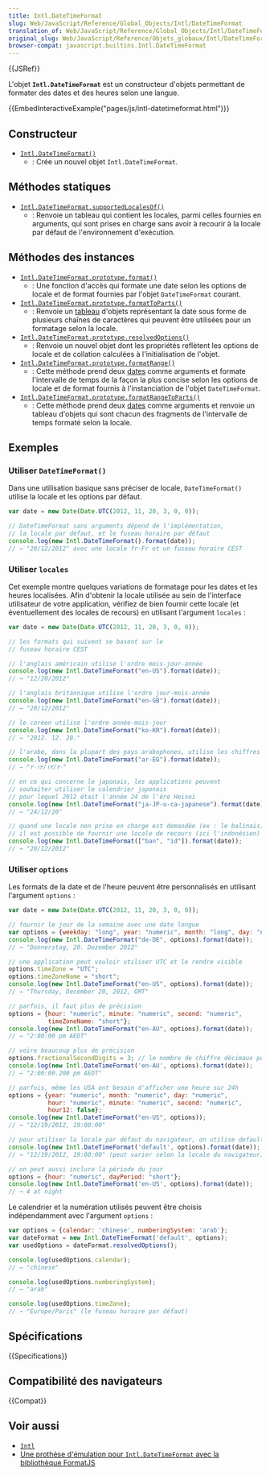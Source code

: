 ```yaml
---
title: Intl.DateTimeFormat
slug: Web/JavaScript/Reference/Global_Objects/Intl/DateTimeFormat
translation_of: Web/JavaScript/Reference/Global_Objects/Intl/DateTimeFormat
original_slug: Web/JavaScript/Reference/Objets_globaux/Intl/DateTimeFormat
browser-compat: javascript.builtins.Intl.DateTimeFormat
---
```

{{JSRef}}

L'objet **`Intl.DateTimeFormat`** est un constructeur d'objets permettant de formater des dates et des heures selon une langue.

{{EmbedInteractiveExample("pages/js/intl-datetimeformat.html")}}

## Constructeur

- [`Intl.DateTimeFormat()`](/fr/docs/Web/JavaScript/Reference/Global_Objects/Intl/DateTimeFormat/DateTimeFormat)
  - : Crée un nouvel objet `Intl.DateTimeFormat`.

## Méthodes statiques

- [`Intl.DateTimeFormat.supportedLocalesOf()`](/fr/docs/Web/JavaScript/Reference/Global_Objects/Intl/DateTimeFormat/supportedLocalesOf)
  - : Renvoie un tableau qui contient les locales, parmi celles fournies en arguments, qui sont prises en charge sans avoir à recourir à la locale par défaut de l'environnement d'exécution.

## Méthodes des instances

- [`Intl.DateTimeFormat.prototype.format()`](/fr/docs/Web/JavaScript/Reference/Global_Objects/Intl/DateTimeFormat/format)
  - : Une fonction d'accès qui formate une date selon les options de locale et de format fournies par l'objet `DateTimeFormat` courant.
- [`Intl.DateTimeFormat.prototype.formatToParts()`](/fr/docs/Web/JavaScript/Reference/Global_Objects/Intl/DateTimeFormat/formatToParts)
  - : Renvoie un [tableau](/fr/docs/Web/JavaScript/Reference/Global_Objects/Array) d'objets représentant la date sous forme de plusieurs chaînes de caractères qui peuvent être utilisées pour un formatage selon la locale.
- [`Intl.DateTimeFormat.prototype.resolvedOptions()`](/fr/docs/Web/JavaScript/Reference/Global_Objects/Intl/DateTimeFormat/resolvedOptions)
  - : Renvoie un nouvel objet dont les propriétés reflètent les options de locale et de collation calculées à l'initialisation de l'objet.
- [`Intl.DateTimeFormat.prototype.formatRange()`](/fr/docs/Web/JavaScript/Reference/Global_Objects/Intl/DateTimeFormat/formatRange)
  - : Cette méthode prend deux [dates](/fr/docs/Web/JavaScript/Reference/Global_Objects/Date) comme arguments et formate l'intervalle de temps de la façon la plus concise selon les options de locale et de format fournis à l'instanciation de l'objet `DateTimeFormat`.
- [`Intl.DateTimeFormat.prototype.formatRangeToParts()`](/fr/docs/Web/JavaScript/Reference/Global_Objects/Intl/DateTimeFormat/formatRangeToParts)
  - : Cette méthode prend deux [dates](/fr/docs/Web/JavaScript/Reference/Global_Objects/Date) comme arguments et renvoie un tableau d'objets qui sont chacun des fragments de l'intervalle de temps formaté selon la locale.

## Exemples

### Utiliser `DateTimeFormat()`

Dans une utilisation basique sans préciser de locale, `DateTimeFormat()` utilise la locale et les options par défaut.

```js
var date = new Date(Date.UTC(2012, 11, 20, 3, 0, 0));

// DateTimeFormat sans arguments dépend de l'implémentation,
// la locale par défaut, et le fuseau horaire par défaut
console.log(new Intl.DateTimeFormat().format(date));
// → "20/12/2012" avec une locale fr-Fr et un fuseau horaire CEST
```

### Utiliser `locales`

Cet exemple montre quelques variations de formatage pour les dates et les heures localisées. Afin d'obtenir la locale utilisée au sein de l'interface utilisateur de votre application, vérifiez de bien fournir cette locale (et éventuellement des locales de recours) en utilisant l'argument `locales`&nbsp;:

```js
var date = new Date(Date.UTC(2012, 11, 20, 3, 0, 0));

// les formats qui suivent se basent sur le
// fuseau horaire CEST

// l'anglais américain utilise l'ordre mois-jour-année
console.log(new Intl.DateTimeFormat("en-US").format(date));
// → "12/20/2012"

// l'anglais britannique utilise l'ordre jour-mois-année
console.log(new Intl.DateTimeFormat("en-GB").format(date));
// → "20/12/2012"

// le coréen utilise l'ordre année-mois-jour
console.log(new Intl.DateTimeFormat("ko-KR").format(date));
// → "2012. 12. 20."

// l'arabe, dans la plupart des pays arabophones, utilise les chiffres arabes
console.log(new Intl.DateTimeFormat("ar-EG").format(date));
// → "٢٠‏/١٢‏/٢٠١٢"

// en ce qui concerne le japonais, les applications peuvent
// souhaiter utiliser le calendrier japonais
// pour lequel 2012 était l'année 24 de l'ère Heisei
console.log(new Intl.DateTimeFormat("ja-JP-u-ca-japanese").format(date));
// → "24/12/20"

// quand une locale non prise en charge est demandée (ex : le balinais)
// il est possible de fournir une locale de recours (ici l'indonésien)
console.log(new Intl.DateTimeFormat(["ban", "id"]).format(date));
// → "20/12/2012"
```

### Utiliser `options`

Les formats de la date et de l'heure peuvent être personnalisés en utilisant l'argument `options`&nbsp;:

```js
var date = new Date(Date.UTC(2012, 11, 20, 3, 0, 0));

// fournir le jour de la semaine avec une date longue
var options = {weekday: "long", year: "numeric", month: "long", day: "numeric"};
console.log(new Intl.DateTimeFormat("de-DE", options).format(date));
// → "Donnerstag, 20. Dezember 2012"

// une application peut vouloir utiliser UTC et le rendre visible
options.timeZone = "UTC";
options.timeZoneName = "short";
console.log(new Intl.DateTimeFormat("en-US", options).format(date));
// → "Thursday, December 20, 2012, GMT"

// parfois, il faut plus de précision
options = {hour: "numeric", minute: "numeric", second: "numeric",
           timeZoneName: "short"};
console.log(new Intl.DateTimeFormat("en-AU", options).format(date));
// → "2:00:00 pm AEDT"

// voire beaucoup plus de précision
options.fractionalSecondDigits = 3; // le nombre de chiffre décimaux pour les fractions de secondes
console.log(new Intl.DateTimeFormat('en-AU', options).format(date));
// → "2:00:00.200 pm AEDT"

// parfois, même les USA ont besoin d'afficher une heure sur 24h
options = {year: "numeric", month: "numeric", day: "numeric",
           hour: "numeric", minute: "numeric", second: "numeric",
           hour12: false};
console.log(new Intl.DateTimeFormat("en-US", options));
// → "12/19/2012, 19:00:00"

// pour utiliser la locale par défaut du navigateur, on utilise default
console.log(new Intl.DateTimeFormat('default', options).format(date));
// → "12/19/2012, 19:00:00" (peut varier selon la locale du navigateur)

// on peut aussi inclure la période du jour
options = {hour: "numeric", dayPeriod: "short"};
console.log(new Intl.DateTimeFormat('en-US', options).format(date));
// → 4 at night
```

Le calendrier et la numération utilisés peuvent être choisis indépendamment avec l'argument `options`&nbsp;:

```js
var options = {calendar: 'chinese', numberingSystem: 'arab'};
var dateFormat = new Intl.DateTimeFormat('default', options);
var usedOptions = dateFormat.resolvedOptions();

console.log(usedOptions.calendar);
// → "chinese"

console.log(usedOptions.numberingSystem);
// → "arab"

console.log(usedOptions.timeZone);
// → "Europe/Paris" (le fuseau horaire par défaut)
```

## Spécifications

{{Specifications}}

## Compatibilité des navigateurs

{{Compat}}

## Voir aussi

- [`Intl`](/fr/docs/Web/JavaScript/Reference/Global_Objects/Intl)
- [Une prothèse d'émulation pour `Intl.DateTimeFormat` avec la bibliothèque FormatJS](https://formatjs.io/docs/polyfills/intl-datetimeformat)
